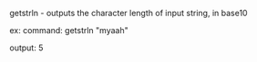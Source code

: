 getstrln - outputs the character length of input string, in base10


ex:
  command: getstrln "myaah"

  output: 5
